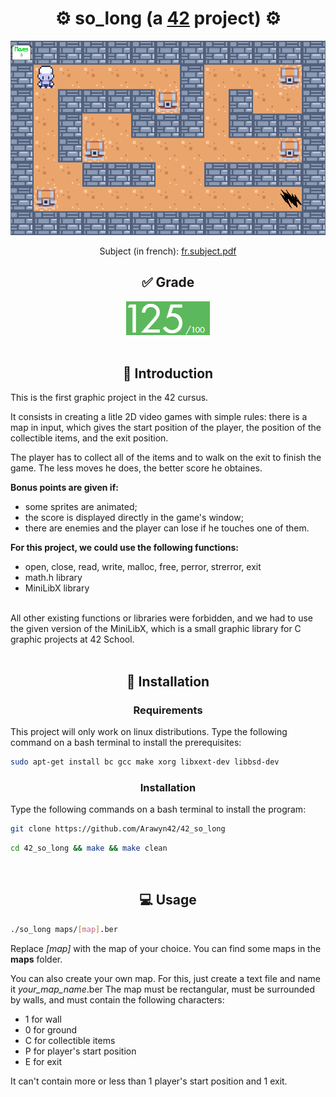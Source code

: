 <div align="center">
  <h1>⚙️ so_long (a <a href="https://42perpignan.fr/">42</a> project) ⚙️</h1>
  <img src="preview.gif" alt="Preview">
  <p>Subject (in french): <a href="fr.subject.pdf">fr.subject.pdf</a></p>
</div>
<div align="center">
  <h2>✅ Grade</h2>
  <img src="grade.png" alt="Grade">
</div><br>

## <div align="center">📄 Introduction</div>
This is the first graphic project in the 42 cursus.

It consists in creating a litle 2D video games with simple rules: there is a map in input, which gives the start position of the player, the position of the collectible items, and the exit position.

The player has to collect all of the items and to walk on the exit to finish the game. The less moves he does, the better score he obtaines.

**Bonus points are given if:**
- some sprites are animated;
- the score is displayed directly in the game's window;
- there are enemies and the player can lose if he touches one of them.

**For this project, we could use the following functions:**

- open, close, read, write, malloc, free, perror, strerror, exit
- math.h library
- MiniLibX library
<br>
All other existing functions or libraries were forbidden, and we had to use the given version of the MiniLibX, which is a small graphic library for C graphic projects at 42 School.
<br><br>

## <div align="center">💾 Installation</div>
### <div align="center">Requirements</div>
This project will only work on linux distributions.
Type the following command on a bash terminal to install the prerequisites:
```bash
sudo apt-get install bc gcc make xorg libxext-dev libbsd-dev
```

### <div align="center">Installation</div>
Type the following commands on a bash terminal to install the program:
```bash
git clone https://github.com/Arawyn42/42_so_long
```
```bash
cd 42_so_long && make && make clean
```
<br>

## <div align="center">💻 Usage</div>
```bash
./so_long maps/[map].ber
```
Replace *[map]* with the map of your choice. You can find some maps in the **maps** folder.

You can also create your own map. For this, just create a text file and name it *your_map_name*.ber
The map must be rectangular, must be surrounded by walls, and must contain the following characters:
- 1 for wall
- 0 for ground
- C for collectible items
- P for player's start position
- E for exit

It can't contain more or less than 1 player's start position and 1 exit.